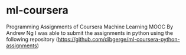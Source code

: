 # ml-coursera
Programming Assignments of Coursera Machine Learning MOOC By Andrew Ng
I was able to submit the assignments in python using the following repository (https://github.com/dibgerge/ml-coursera-python-assignments)
